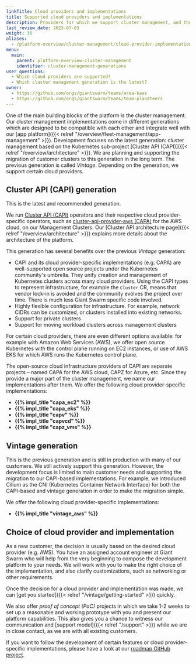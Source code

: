 ```yaml
---
linkTitle: Cloud providers and implementations
title: Supported cloud providers and implementations
description: Providers for which we support cluster management, and the different generations.
last_review_date: 2023-07-03
weight: 30
aliases:
  - /platform-overview/cluster-management/cloud-provider-implementations
menu:
  main:
    parent: platform-overview-cluster-management
    identifier: cluster-management-generations
user_questions:
  - Which cloud providers are supported?
  - Which cluster management generation is the latest?
owner:
  - https://github.com/orgs/giantswarm/teams/area-kaas
  - https://github.com/orgs/giantswarm/teams/team-planeteers
---
```


One of the main building blocks of the platform is the cluster management. Our cluster management implementations come in different generations which are designed to be compatible with each other and integrate well with our [app platform]({{< relref "/overview/fleet-management/app-management" >}}). Development focuses on the latest generation: cluster management based on the Kubernetes sub-project [Cluster API (CAPI)]({{< relref "/overview/architecture" >}}). We are planning and supporting the migration of customer clusters to this generation in the long term. The previous generation is called _Vintage_. Depending on the generation, we support certain cloud providers.

## Cluster API (CAPI) generation

This is the latest and recommended generation.

We run [Cluster API (CAPI)](https://github.com/kubernetes-sigs/cluster-api/) operators and their respective cloud provider-specific operators, such as [cluster-api-provider-aws (CAPA)](https://github.com/kubernetes-sigs/cluster-api-provider-aws/) for the AWS cloud, on our Management Clusters. Our [Cluster API architecture page]({{< relref "/overview/architecture" >}}) explains more details about the architecture of the platform.

This generation has several benefits over the previous _Vintage_ generation:

- CAPI and its cloud provider-specific implementations (e.g. CAPA) are well-supported open source projects under the Kubernetes community's umbrella. They unify creation and management of Kubernetes clusters across many cloud providers. Using the CAPI types to represent infrastructure, for example the `Cluster` CR, means that vendor lock-in is avoided and the community evolves the project over time. There is much less Giant Swarm specific code involved.
- Highly flexible configuration for infrastructure. For example, network CIDRs can be customized, or clusters installed into existing networks.
- Support for private clusters
- Support for moving workload clusters across management clusters

For certain cloud providers, there are even different options available: for example with Amazon Web Services (AWS), we offer open source Kubernetes with the control plane running on EC2 instances, or use of AWS EKS for which AWS runs the Kubernetes control plane.

The open-source cloud infrastructure providers of CAPI are separate projects – named CAPA for the AWS cloud, CAPZ for Azure, etc. Since they provide a major part of the cluster management, we name our implementations after them. We offer the following cloud provider-specific implementations:

- **{{% impl_title "capa_ec2" %}}**
- **{{% impl_title "capa_eks" %}}**
- **{{% impl_title "capv" %}}**
- **{{% impl_title "capvcd" %}}**
- **{{% impl_title "capz_vms" %}}**

## Vintage generation

This is the previous generation and is still in production with many of our customers. We still actively support this generation. However, the development focus is limited to main customer needs and supporting the migration to our CAPI-based implementations. For example, we introduced Cilium as the CNI (Kubernetes Container Network Interface) for both the CAPI-based and vintage generation in order to make the migration simple.

We offer the following cloud provider-specific implementations:

- **{{% impl_title "vintage_aws" %}}**

## Choice of cloud provider and implementation

As a new customer, the decision is usually based on the desired cloud provider (e.g. AWS). You have an assigned account engineer at Giant Swarm who will help from the very beginning to compose the development platform to your needs. We will work with you to make the right choice of the implementation, and also clarify customizations, such as networking or other requirements.

Once the decision for a cloud provider and implementation was made, we can [get you started]({{< relref "/vintage/getting-started" >}}) quickly.

We also offer _proof of concept (PoC)_ projects in which we take 1-2 weeks to set up a reasonable and working prototype with you and present our platform capabilities. This also gives you a chance to witness our communication and [support model]({{< relref "/support" >}}) while we are in close contact, as we are with all existing customers.

If you want to follow the development of certain features or cloud provider-specific implementations, please have a look at our [roadmap GitHub project](https://github.com/orgs/giantswarm/projects/273/views/28).
